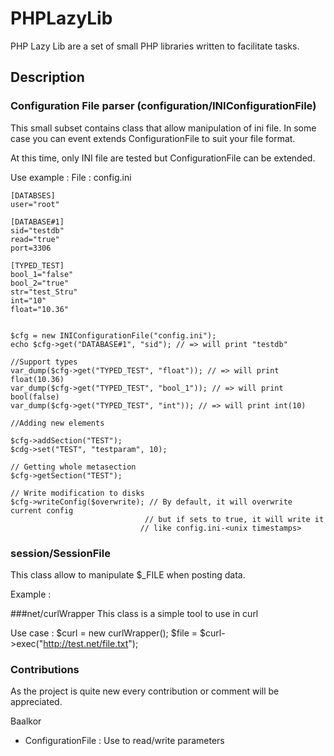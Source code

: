 # PHPLazyLib

PHP Lazy Lib are a set of small PHP libraries written to facilitate tasks.

## Description

### Configuration File parser (configuration/INIConfigurationFile)

This small subset contains class that allow manipulation of ini file. In some
case you can event extends ConfigurationFile to suit your file format.

At this time, only INI file are tested but ConfigurationFile can be extended.

Use example : 
File : config.ini

    [DATABSES]
    user="root"

    [DATABASE#1]
    sid="testdb"
    read="true"
    port=3306

    [TYPED_TEST]
    bool_1="false"
    bool_2="true"
    str="test_Stru"
    int="10"
    float="10.36"


    $cfg = new INIConfigurationFile("config.ini");
    echo $cfg->get("DATABASE#1", "sid"); // => will print "testdb"
    
    //Support types 
    var_dump($cfg->get("TYPED_TEST", "float")); // => will print float(10.36) 
    var_dump($cfg->get("TYPED_TEST", "bool_1")); // => will print bool(false) 
    var_dump($cfg->get("TYPED_TEST", "int")); // => will print int(10) 

    //Adding new elements

    $cfg->addSection("TEST");
    $cdg->set("TEST", "testparam", 10);

    // Getting whole metasection
    $cfg->getSection("TEST"); 

    // Write modification to disks
    $cfg->writeConfig($overwrite); // By default, it will overwrite current config
                                  // but if sets to true, it will write it 
                                 // like config.ini-<unix timestamps>

### session/SessionFile

This class allow to manipulate $_FILE when posting data.

Example :
    <?php
        SessionFile::isUploaded(); // true if a file is beging uploaded
        SessionFile::name(); // Return form name
        SessionFile::saveFile($destination); move uploaded file to $destination
        SessionFile::read(); // Return file content
    ?>

###net/curlWrapper
This class is a simple tool to use in curl

Use case : 
    $curl = new curlWrapper();
    $file = $curl->exec("http://test.net/file.txt");

### Contributions
As the project is quite new every contribution or comment will be appreciated.

Baalkor

 - ConfigurationFile : Use to read/write parameters 